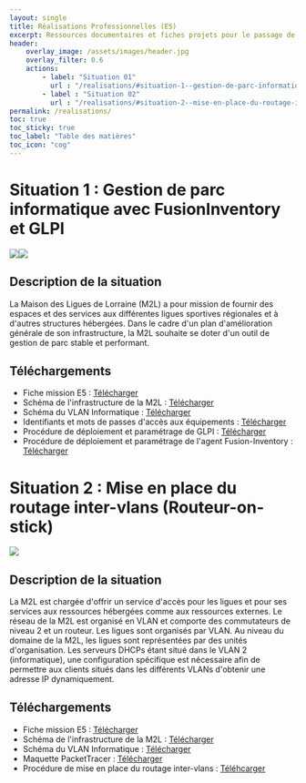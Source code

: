 ```yaml
---
layout: single
title: Réalisations Professionnelles (E5)
excerpt: Ressources documentaires et fiches projets pour le passage de l'épreuve E5
header:
    overlay_image: /assets/images/header.jpg
    overlay_filter: 0.6
    actions:
        - label: "Situation 01"
          url : "/realisations/#situation-1--gestion-de-parc-informatique-avec-fusioninventory-et-glpi"
        - label : "Situation 02"
          url : "/realisations/#situation-2--mise-en-place-du-routage-inter-vlans-routeur-on-stick"
permalink: /realisations/
toc: true
toc_sticky: true
toc_label: "Table des matières"
toc_icon: "cog"
---
```


# Situation 1 : Gestion de parc informatique avec FusionInventory et GLPI

![](https://glpi-project.org/wp-content/uploads/2017/03/logo-glpi-bleu-1.png)![](https://www.logiciel-libre.org/stock/img/product/fusininventory-logo.png)

## Description de la situation

La Maison des Ligues de Lorraine (M2L) a pour mission de fournir des espaces et des services aux différentes ligues sportives régionales et à d'autres structures hébergées. Dans le cadre d'un plan d'amélioration générale de son infrastructure, la M2L souhaite se doter d'un outil de gestion de parc stable et performant.

## Téléchargements

- Fiche mission E5 : [Télécharger](/bts/assets/files/e5/situation_01/situation_01.pdf)
- Schéma de l'infrastructure de la M2L : [Télécharger](/bts/assets/files/e5/situation_01/schema_infra_m2l.pdf)
- Schéma du VLAN Informatique : [Télécharger](/bts/assets/files/e5/situation_01/schema_vlan_info.pdf)
- Identifiants et mots de passes d'accès aux équipements : [Télécharger](/bts/assets/files/e5/situation_01/acces.docx)
- Procédure de déploiement et paramétrage de GLPI  : [Télécharger](/bts/assets/files/e5/situation_01/installation.pdf)
- Procédure de déploiement et paramétrage de l'agent Fusion-Inventory : [Télécharger]()

# Situation 2 : Mise en place du routage inter-vlans (Routeur-on-stick)

![](https://upload.wikimedia.org/wikipedia/commons/0/08/Cisco_logo_blue_2016.svg)

## Description de la situation

La M2L est chargée d'offrir un service d'accès pour les ligues et pour ses services aux ressources hébergées comme aux ressources externes. Le réseau de la M2L est organisé en VLAN et comporte des commutateurs de niveau 2 et un routeur. Les ligues sont organisés par VLAN. Au niveau du domaine de la M2L, les ligues sont représentées par des unités d'organisation. Les serveurs DHCPs étant situé dans le VLAN 2 (informatique), une configuration spécifique est nécessaire afin de permettre aux clients situés dans les différents VLANs d'obtenir une adresse IP dynamiquement.

## Téléchargements

- Fiche mission E5 : [Télécharger]()
- Schéma de l'infrastructure de la M2L : [Télécharger]()
- Schéma du VLAN Informatique : [Télécharger]()
- Maquette PacketTracer : [Télécharger]()
- Procédure de mise en place du routage inter-vlans : [Téléhcarger]()

